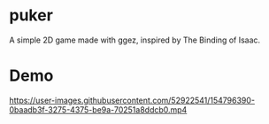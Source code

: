 # puker

A simple 2D game made with ggez, inspired by The Binding of Isaac.

# Demo


https://user-images.githubusercontent.com/52922541/154796390-0baadb3f-3275-4375-be9a-70251a8ddcb0.mp4

